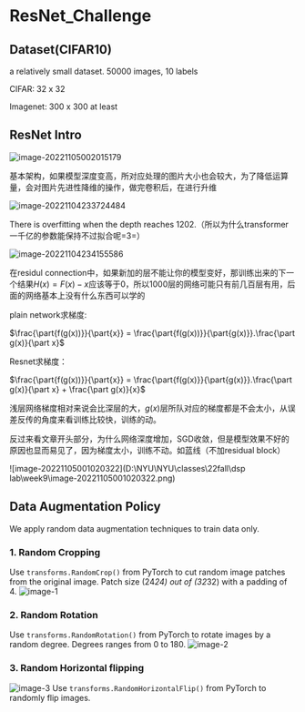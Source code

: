 # ResNet_Challenge

## Dataset(CIFAR10)

a relatively small dataset. 50000 images, 10 labels

CIFAR: 32 x 32

Imagenet: 300 x 300 at least

## ResNet Intro

![image-20221105002015179](C:\Users\92333\AppData\Roaming\Typora\typora-user-images\image-20221105002015179.png)

基本架构，如果模型深度变高，所对应处理的图片大小也会较大，为了降低运算量，会对图片先进性降维的操作，做完卷积后，在进行升维

![image-20221104233724484](C:\Users\92333\AppData\Roaming\Typora\typora-user-images\image-20221104233724484.png)

There is overfitting when the depth reaches 1202.（所以为什么transformer一千亿的参数能保持不过拟合呢=3=）

![image-20221104234155586](C:\Users\92333\AppData\Roaming\Typora\typora-user-images\image-20221104234155586.png)

在residul connection中，如果新加的层不能让你的模型变好，那训练出来的下一个结果$H(x) = F(x) - x$应该等于0，所以1000层的网络可能只有前几百层有用，后面的网络基本上没有什么东西可以学的



plain network求梯度:

$\frac{\part{f(g(x))}}{\part{x}} = \frac{\part{f(g(x))}}{\part{g(x)}}.\frac{\part g(x)}{\part x}$

Resnet求梯度：

$\frac{\part{f(g(x))}}{\part{x}} = \frac{\part{f(g(x)}}{\part{g(x)}}.\frac{\part g(x)}{\part x} + \frac{\part g(x)}{x}$

浅层网络梯度相对来说会比深层的大，$g(x)$层所队对应的梯度都是不会太小，从误差反传的角度来看训练比较快，训练的动。

反过来看文章开头部分，为什么网络深度增加，SGD收敛，但是模型效果不好的原因也显而易见了，因为梯度太小，训练不动。如蓝线（不加residual block）

![image-20221105001020322](D:\NYU\NYU\classes\22fall\dsp lab\week9\image-20221105001020322.png)

## Data Augmentation Policy
We apply random data augmentation techniques to train data only. 
### 1. Random Cropping
Use `transforms.RandomCrop()` from PyTorch to cut random image patches from the original image. Patch size (24*24) out of (32*32) with a padding of 4.
![image-1](https://pytorch.org/vision/stable/_images/sphx_glr_plot_transforms_012.png)

### 2. Random Rotation
Use `transforms.RandomRotation()` from PyTorch to rotate images by a random degree. Degrees ranges from 0 to 180.
![image-2](https://pytorch.org/vision/stable/_images/sphx_glr_plot_transforms_009.png)

### 3. Random Horizontal flipping
![image-3](https://pytorch.org/vision/stable/_images/sphx_glr_plot_transforms_024.png)
Use `transforms.RandomHorizontalFlip()` from PyTorch to randomly flip images.
